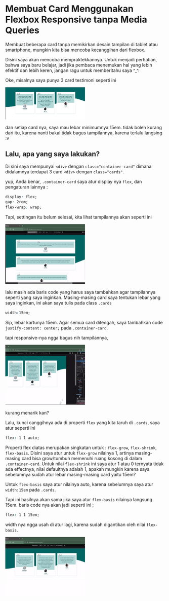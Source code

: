 # Membuat Card Menggunakan Flexbox Responsive tanpa Media Queries

Membuat beberapa card tanpa memikirkan desain tampilan di tablet atau smartphone, mungkin kita bisa mencoba kecanggihan dari flexbox. 

Disini saya akan mencoba mempraktekkannya. Untuk menjadi perhatian, bahwa saya baru belajar, jadi jika pembaca menemukan hal yang lebih efektif dan lebih keren, jangan ragu untuk memberitahu saya ^_^.

Oke, misalnya saya punya 3 card testimoni seperti ini

[<img src="asset/tampilan-card-desktop.jpg" width="50%" />](asset/tampilan-card-desktop.jpg)

dan setiap card nya, saya mau lebar minimumnya 15em. tidak boleh kurang dari itu, karena nanti bakal tidak bagus tampilannya, karena terlalu langsing :v

## Lalu, apa yang saya lakukan?

Di sini saya mempunyai `<div>` dengan `class="container-card"` dimana didalamnya terdapat 3 card `<div>` dengan `class="cards"`.

yup, Anda benar, `.container-card` saya atur display nya `flex`, dan pengaturan lainnya :
```css
display: flex;
gap: 2rem;
flex-wrap: wrap;
```
Tapi, settingan itu belum selesai, kita lihat tampilannya akan seperti ini

[<img src="asset/responsive-card-1.gif" width="50%" />](asset/responsive-card-1.gif)

lalu masih ada baris code yang harus saya tambahkan agar tampilannya seperti yang saya inginkan. Masing-masing card saya tentukan lebar yang saya inginkan, ini akan saya tulis pada class `.cards` 
```css
width:15em;
```
Sip, lebar kartunya 15em. Agar semua card ditengah, saya tambahkan code `justify-content: center;` pada `.container-card`.

tapi responsive-nya ngga bagus nih tampilannya,

[<img src="asset/responsive-card-2.gif" width="50%" />](asset/responsive-card-2.gif)

kurang menarik kan?

Lalu, kunci canggihnya ada di properti `flex` yang kita taruh di `.cards`, saya atur seperti ini
```css
flex: 1 1 auto;
```
Properti flex diatas merupakan singkatan untuk : `flex-grow`, `flex-shrink`, `flex-basis`. Disini saya atur untuk `flex-grow` nilainya 1, artinya masing-masing card bisa grow/tumbuh memenuhi ruang kosong di dalam `.container-card`. Untuk nilai `flex-shrink` ini saya atur 1 atau 0 ternyata tidak ada effectnya, nilai defaultnya adalah 1, apakah mungkin karena saya sebelumnya sudah atur lebar masing-masing card yaitu 15em?

Untuk `flex-basis` saya atur nilainya auto, karena sebelumnya saya atur `width:15em` pada `.cards`.

Tapi ini hasilnya akan sama jika saya atur `flex-basis` nilainya langsung 15em. baris code nya akan jadi seperti ini ;
```css
flex: 1 1 15em;
```
width nya ngga usah di atur lagi, karena sudah digantikan oleh nilai `flex-basis`.

[<img src="asset/responsive-card-3.gif" width="50%" />](asset/responsive-card-3.gif)





